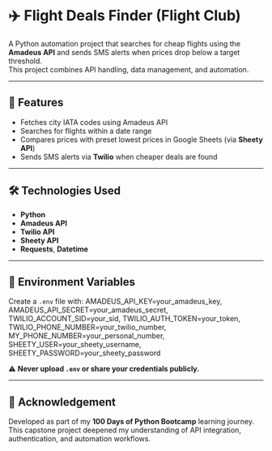 # ✈️ Flight Deals Finder (Flight Club)

A Python automation project that searches for cheap flights using the **Amadeus API** and sends SMS alerts when prices drop below a target threshold.  
This project combines API handling, data management, and automation.

---

## 🚀 Features
- Fetches city IATA codes using Amadeus API  
- Searches for flights within a date range  
- Compares prices with preset lowest prices in Google Sheets (via **Sheety API**)  
- Sends SMS alerts via **Twilio** when cheaper deals are found  

---

## 🛠️ Technologies Used
- **Python**
- **Amadeus API**
- **Twilio API**
- **Sheety API**
- **Requests**, **Datetime**

---

## 🔐 Environment Variables
Create a `.env` file with:
AMADEUS_API_KEY=your_amadeus_key,
AMADEUS_API_SECRET=your_amadeus_secret,
TWILIO_ACCOUNT_SID=your_sid,
TWILIO_AUTH_TOKEN=your_token,
TWILIO_PHONE_NUMBER=your_twilio_number,
MY_PHONE_NUMBER=your_personal_number,
SHEETY_USER=your_sheety_username,
SHEETY_PASSWORD=your_sheety_password

⚠️ **Never upload `.env` or share your credentials publicly.**

---

## 📌 Acknowledgement
Developed as part of my **100 Days of Python Bootcamp** learning journey.  
This capstone project deepened my understanding of API integration, authentication, and automation workflows.

